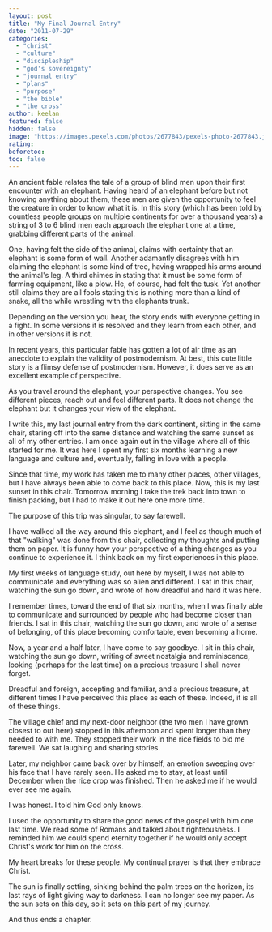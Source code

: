 ```yaml
---
layout: post
title: "My Final Journal Entry"
date: "2011-07-29"
categories: 
  - "christ"
  - "culture"
  - "discipleship"
  - "god's sovereignty"
  - "journal entry"
  - "plans"
  - "purpose"
  - "the bible"
  - "the cross"
author: keelan
featured: false
hidden: false
image: "https://images.pexels.com/photos/2677843/pexels-photo-2677843.jpeg"
rating:
beforetoc:
toc: false
---
```


An ancient fable relates the tale of a group of blind men upon their first encounter with an elephant. Having heard of an elephant before but not knowing anything about them, these men are given the opportunity to feel the creature in order to know what it is. In this story (which has been told by countless people groups on multiple continents for over a thousand years) a string of 3 to 6 blind men each approach the elephant one at a time, grabbing different parts of the animal.

One, having felt the side of the animal, claims with certainty that an elephant is some form of wall. Another adamantly disagrees with him claiming the elephant is some kind of tree, having wrapped his arms around the animal's leg. A third chimes in stating that it must be some form of farming equipment, like a plow. He, of course, had felt the tusk. Yet another still claims they are all fools stating this is nothing more than a kind of snake, all the while wrestling with the elephants trunk.

Depending on the version you hear, the story ends with everyone getting in a fight. In some versions it is resolved and they learn from each other, and in other versions it is not.

In recent years, this particular fable has gotten a lot of air time as an anecdote to explain the validity of postmodernism. At best, this cute little story is a flimsy defense of postmodernism. However, it does serve as an excellent example of perspective.

As you travel around the elephant, your perspective changes. You see different pieces, reach out and feel different parts. It does not change the elephant but it changes your view of the elephant.

I write this, my last journal entry from the dark continent, sitting in the same chair, staring off into the same distance and watching the same sunset as all of my other entries. I am once again out in the village where all of this started for me. It was here I spent my first six months learning a new language and culture and, eventually, falling in love with a people.

Since that time, my work has taken me to many other places, other villages, but I have always been able to come back to this place. Now, this is my last sunset in this chair. Tomorrow morning I take the trek back into town to finish packing, but I had to make it out here one more time.

The purpose of this trip was singular, to say farewell.

I have walked all the way around this elephant, and I feel as though much of that "walking" was done from this chair, collecting my thoughts and putting them on paper. It is funny how your perspective of a thing changes as you continue to experience it. I think back on my first experiences in this place.

My first weeks of language study, out here by myself, I was not able to communicate and everything was so alien and different. I sat in this chair, watching the sun go down, and wrote of how dreadful and hard it was here.

I remember times, toward the end of that six months, when I was finally able to communicate and surrounded by people who had become closer than friends. I sat in this chair, watching the sun go down, and wrote of a sense of belonging, of this place becoming comfortable, even becoming a home.

Now, a year and a half later, I have come to say goodbye. I sit in this chair, watching the sun go down, writing of sweet nostalgia and reminiscence, looking (perhaps for the last time) on a precious treasure I shall never forget.

Dreadful and foreign, accepting and familiar, and a precious treasure, at different times I have perceived this place as each of these. Indeed, it is all of these things.

The village chief and my next-door neighbor (the two men I have grown closest to out here) stopped in this afternoon and spent longer than they needed to with me. They stopped their work in the rice fields to bid me farewell. We sat laughing and sharing stories.

Later, my neighbor came back over by himself, an emotion sweeping over his face that I have rarely seen. He asked me to stay, at least until December when the rice crop was finished. Then he asked me if he would ever see me again.

I was honest. I told him God only knows.

I used the opportunity to share the good news of the gospel with him one last time. We read some of Romans and talked about righteousness. I reminded him we could spend eternity together if he would only accept Christ's work for him on the cross.

My heart breaks for these people. My continual prayer is that they embrace Christ.

The sun is finally setting, sinking behind the palm trees on the horizon, its last rays of light giving way to darkness. I can no longer see my paper. As the sun sets on this day, so it sets on this part of my journey.

And thus ends a chapter.
